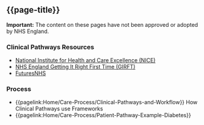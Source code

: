 ## {{page-title}}

<div markdown="span" class="alert alert-warning" role="alert"><i class="fa fa-information"></i><b> Important:</b> The content on these pages have not been approved or adopted by NHS England.</div>

### Clinical Pathways Resources

- [National Institute for Health and Care Excellence (NICE)](https://www.nice.org.uk/)
- [NHS England Getting It Right First Time (GIRFT)](https://gettingitrightfirsttime.co.uk/)
- [FuturesNHS](https://future.nhs.uk/)

### Process

- {{pagelink:Home/Care-Process/Clinical-Pathways-and-Workflow}} How Clinical Pathways use Frameworks
- {{pagelink:Home/Care-Process/Patient-Pathway-Example-Diabetes}} 